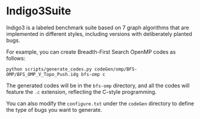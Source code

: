 # Indigo3Suite

Indigo3 is a labeled benchmark suite based on 7 graph algorithms that are implemented in different styles, including versions with deliberately planted bugs.

For example, you can create Breadth-First Search OpenMP codes as follows:

`python scripts/generate_codes.py codeGen/omp/BFS-OMP/BFS_OMP_V_Topo_Push.idg bfs-omp c`

The generated codes will be in the `bfs-omp` directory, and all the codes will feature the `.c` extension, reflecting the C-style programming.

You can also modify the  `configure.txt` under the `codeGen` directory to define the type of bugs you want to generate.
